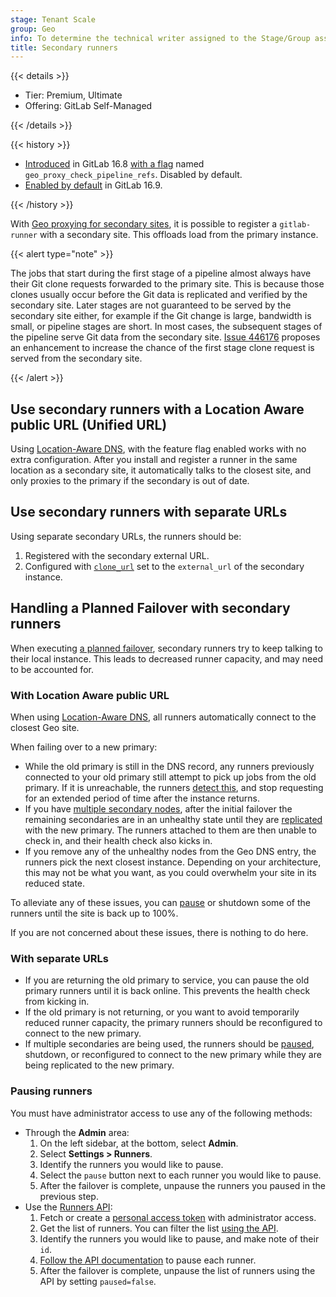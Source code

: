 ```yaml
---
stage: Tenant Scale
group: Geo
info: To determine the technical writer assigned to the Stage/Group associated with this page, see https://handbook.gitlab.com/handbook/product/ux/technical-writing/#assignments
title: Secondary runners
---
```


{{< details >}}

- Tier: Premium, Ultimate
- Offering: GitLab Self-Managed

{{< /details >}}

{{< history >}}

- [Introduced](https://gitlab.com/groups/gitlab-org/-/epics/9779) in GitLab 16.8 [with a flag](../../feature_flags.md) named `geo_proxy_check_pipeline_refs`. Disabled by default.
- [Enabled by default](https://gitlab.com/gitlab-org/gitlab/-/issues/434041) in GitLab 16.9.

{{< /history >}}

With [Geo proxying for secondary sites](_index.md), it is possible to register a `gitlab-runner` with a secondary site. This offloads load from the primary instance.

{{< alert type="note" >}}

The jobs that start during the first stage of a pipeline almost always have their Git clone requests forwarded to the primary site. This is because those clones usually occur before the Git data is replicated and verified by the secondary site. Later stages are not guaranteed to be served by the secondary site either, for example if the Git change is large, bandwidth is small, or pipeline stages are short. In most cases, the subsequent stages of the pipeline serve Git data from the secondary site. [Issue 446176](https://gitlab.com/gitlab-org/gitlab/-/issues/446176) proposes an enhancement to increase the chance of the first stage clone request is served from the secondary site.

{{< /alert >}}

## Use secondary runners with a Location Aware public URL (Unified URL)

Using [Location-Aware DNS](_index.md#configure-location-aware-dns), with the feature flag enabled works with no extra configuration. After you install and register a runner in the same location as a secondary site, it automatically talks to the closest site, and only proxies to the primary if the secondary is out of date.

## Use secondary runners with separate URLs

Using separate secondary URLs, the runners should be:

1. Registered with the secondary external URL.
1. Configured with [`clone_url`](https://docs.gitlab.com/runner/configuration/advanced-configuration.html#how-clone_url-works) set to the `external_url` of the secondary instance.

## Handling a Planned Failover with secondary runners

When executing [a planned failover](../disaster_recovery/planned_failover.md), secondary runners try to keep talking to their local instance. This leads to decreased runner capacity, and may need to be accounted for.

### With Location Aware public URL

When using [Location-Aware DNS](_index.md#configure-location-aware-dns), all runners automatically connect to the closest Geo site.

When failing over to a new primary:

- While the old primary is still in the DNS record, any runners previously connected to your old primary still attempt to pick up jobs from the old primary. If it is unreachable, the runners [detect this](https://docs.gitlab.com/runner/configuration/advanced-configuration.html#how-unhealthy_requests_limit-and-unhealthy_interval-works), and stop requesting for an extended period of time after the instance returns.
- If you have [multiple secondary nodes](../disaster_recovery/_index.md#promoting-secondary-geo-replica-in-multi-secondary-configurations), after the initial failover the remaining secondaries are in an unhealthy state until they are [replicated](../disaster_recovery/_index.md#step-2-initiate-the-replication-process) with the new primary. The runners attached to them are then unable to check in, and their health check also kicks in.
- If you remove any of the unhealthy nodes from the Geo DNS entry, the runners pick the next closest instance. Depending on your architecture, this may not be what you want, as you could overwhelm your site in its reduced state.

To alleviate any of these issues, you can [pause](#pausing-runners) or shutdown some of the runners until the site is back up to 100%.

If you are not concerned about these issues, there is nothing to do here.

### With separate URLs

- If you are returning the old primary to service, you can pause the old primary runners until it is back online. This prevents the health check from kicking in.
- If the old primary is not returning, or you want to avoid temporarily reduced runner capacity, the primary runners should be reconfigured to connect to the new primary.
- If multiple secondaries are being used, the runners should be [paused](#pausing-runners), shutdown, or reconfigured to connect to the new primary while they are being replicated to the new primary.

### Pausing runners

You must have administrator access to use any of the following methods:

- Through the **Admin** area:
  1. On the left sidebar, at the bottom, select **Admin**.
  1. Select **Settings > Runners**.
  1. Identify the runners you would like to pause.
  1. Select the `pause` button next to each runner you would like to pause.
  1. After the failover is complete, unpause the runners you paused in the previous step.
- Use the [Runners API](../../../api/runners.md):
  1. Fetch or create a [personal access token](../../../user/profile/personal_access_tokens.md) with administrator access.
  1. Get the list of runners. You can filter the list [using the API](../../../api/runners.md#list-all-runners).
  1. Identify the runners you would like to pause, and make note of their `id`.
  1. [Follow the API documentation](../../../api/runners.md#pause-a-runner) to pause each runner.
  1. After the failover is complete, unpause the list of runners using the API by setting `paused=false`.
